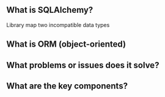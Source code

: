 ## What is SQLAlchemy?

Library map two incompatible data types

## What is ORM (object-oriented)
## What problems or issues does it solve?
## What are the key components?


